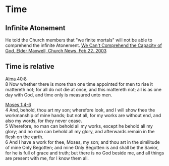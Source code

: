 # Time

## Infinite Atonement
He told the Church members that "we finite mortals" will not be able to comprehend the infinite Atonement. [We Can't Comprehend the Capacity of God,
Elder Maxwell, Church News, Feb 22. 2003](http://www.ldschurchnewsarchive.com/articles/43266/We-cant-comprehend-the-capacity-of-God.html)

## Time is relative
[Alma 40:8](https://www.lds.org/scriptures/bofm/alma/40)  
8 Now whether there is more than one time appointed for men to rise it mattereth not; for all do not die at once, and this mattereth not; all is as one day with God, and time only is measured unto men.

[Moses 1:4-6](https://www.lds.org/scriptures/pgp/moses/1.4-6)  
4 And, behold, thou art my son; wherefore look, and I will show thee the workmanship of mine hands; but not all, for my works are without end, and also my words, for they never cease.  
5 Wherefore, no man can behold all my works, except he behold all my glory; and no man can behold all my glory, and afterwards remain in the flesh on the earth.  
6 And I have a work for thee, Moses, my son; and thou art in the similitude of mine Only Begotten; and mine Only Begotten is and shall be the Savior, for he is full of grace and truth; but there is no God beside me, and all things are present with me, for I know them all.
